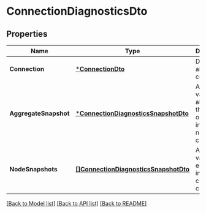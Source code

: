 # ConnectionDiagnosticsDto

## Properties
Name | Type | Description | Notes
------------ | ------------- | ------------- | -------------
**Connection** | [***ConnectionDto**](ConnectionDTO.md) | Details about the connection | [optional] [default to null]
**AggregateSnapshot** | [***ConnectionDiagnosticsSnapshotDto**](ConnectionDiagnosticsSnapshotDTO.md) | Aggregate values for all nodes in the cluster, or for this instance if not clustered | [optional] [default to null]
**NodeSnapshots** | [**[]ConnectionDiagnosticsSnapshotDto**](ConnectionDiagnosticsSnapshotDTO.md) | A list of values for each node in the cluster, if clustered. | [optional] [default to null]

[[Back to Model list]](../README.md#documentation-for-models) [[Back to API list]](../README.md#documentation-for-api-endpoints) [[Back to README]](../README.md)


